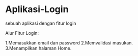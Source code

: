 # Aplikasi-Login
sebuah aplikasi dengan fitur login

Alur Fitur Login:

1.Memasukkan email dan password
2.Memvalidasi masukan.
3.Menampilkan halaman Home.
